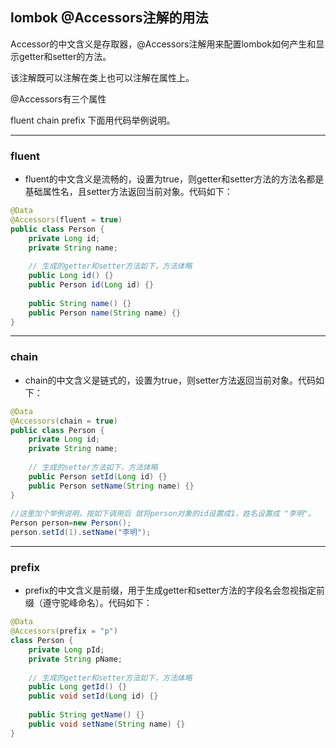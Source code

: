 ## lombok @Accessors注解的用法

Accessor的中文含义是存取器，@Accessors注解用来配置lombok如何产生和显示getter和setter的方法。

该注解既可以注解在类上也可以注解在属性上。

@Accessors有三个属性

fluent
chain
prefix
下面用代码举例说明。

---


### fluent

- fluent的中文含义是流畅的，设置为true，则getter和setter方法的方法名都是基础属性名，且setter方法返回当前对象。代码如下：

```java
@Data
@Accessors(fluent = true)
public class Person {
    private Long id;
    private String name;
    
    // 生成的getter和setter方法如下，方法体略
    public Long id() {}
    public Person id(Long id) {}
 
    public String name() {}
    public Person name(String name) {}
}
```






---

### chain

- chain的中文含义是链式的，设置为true，则setter方法返回当前对象。代码如下：


```java
@Data
@Accessors(chain = true)
public class Person {
    private Long id;
    private String name;
    
    // 生成的setter方法如下，方法体略
    public Person setId(Long id) {}
    public Person setName(String name) {}
}
 
//这里加个举例说明，按如下调用后 就将person对象的id设置成1，姓名设置成 "李明"。
Person person=new Person();
person.setId(1).setName("李明");
```


---

### prefix

- prefix的中文含义是前缀，用于生成getter和setter方法的字段名会忽视指定前缀（遵守驼峰命名）。代码如下：


```java
@Data
@Accessors(prefix = "p")
class Person {
	private Long pId;
	private String pName;
 
	// 生成的getter和setter方法如下，方法体略
	public Long getId() {}
	public void setId(Long id) {}
 
	public String getName() {}
	public void setName(String name) {}
}
```
